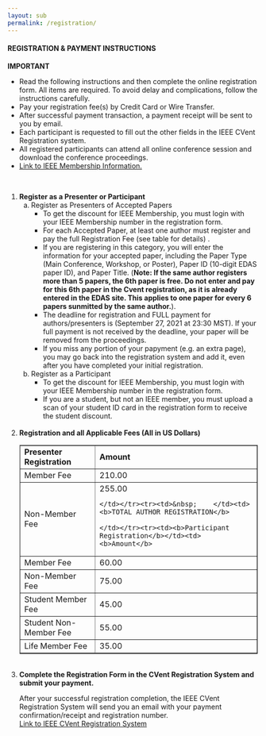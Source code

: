 ```yaml
---
layout: sub
permalink: /registration/
---
```



<h4>REGISTRATION & PAYMENT INSTRUCTIONS</h4>


<b>IMPORTANT</b>
<ul><li>	Read the following instructions and then complete the online registration form. All items are required. To avoid delay and complications, follow the instructions carefully.
</li><li>	Pay your registration fee(s) by Credit Card or Wire Transfer.
</li><li>	After successful payment transaction, a payment receipt will be sent to you by email.
</li><li>	Each participant is requested to fill out the other fields in the IEEE CVent Registration system.
</li><li>	All registered participants can attend all online conference session and download the conference proceedings.
</li><li>	<a href="https://web.cvent.com/event/60c3ff29-dfea-4c59-a543-adcdfcadae01/summary" target=_new>Link to IEEE Membership Information.</a>
	</li></ul>
<br/>
<ol><li>
<a name="1"><b>Register as a Presenter or Participant</b></a>
<br/><ol type=a><li>	Register as Presenters of Accepted Papers
<ul><li>	To get the discount for IEEE Membership, you must login with your IEEE Membership number in the registration form.
</li><li>	For each Accepted Paper, at least one author must register and pay the full Registration Fee (see table for details) .
</li><li>If you are registering in this category, you will enter the information for your accepted paper, including the Paper Type (Main Conference, Workshop, or Poster), Paper ID (10-digit EDAS paper ID), and Paper Title. (<b>Note: If the same author registers more than 5 papers, the 6th paper is free. Do not enter and pay for this 6th paper in the Cvent registration, as it is already entered in the EDAS site. This applies to one paper for every 6 papers sunmitted by the same author.</b>).
</li><li>The deadline for registration and FULL payment for authors/presenters is (September 27, 2021 at 23:30 MST). If your full payment is not received by the deadline, your paper will be removed from the proceedings.
	</li><li>If you miss any portion of your papyment (e.g. an extra page), you may go back into the registration system and add it, even after you have completed your initial registration.
</li></ul>
</li><li>	Register as a Participant
<ul><li>	To get the discount for IEEE Membership, you must login with your IEEE Membership number in the registration form.
</li><li>	If you are a student, but not an IEEE member,  you must upload a scan of your student ID card in the registration form to receive the student discount.
</li></ul>
</li></ol></li>
	<br/>
<li><a name="2"><b>Registration and all Applicable Fees (All in US Dollars)</b></a><br/>
<table border=1><tr><td>
	<b>Presenter Registration</b></td><td>	<b>Amount</b>
	</td></tr><tr><td>Member Fee	</td><td>210.00
</td></tr><tr><td>Non-Member Fee	</td><td>255.00

	</td></tr><tr><td>&nbsp;	</td><td><b>TOTAL AUTHOR REGISTRATION</b>
	
	</td></tr><tr><td><b>Participant Registration</b></td><td>	<b>Amount</b>
</td></tr><tr><td>Member Fee</td><td>	60.00
</td></tr><tr><td>Non-Member Fee	</td><td>75.00
</td></tr><tr><td>Student Member Fee</td><td>	45.00
</td></tr><tr><td>Student Non-Member Fee</td><td>	55.00
</td></tr><tr><td>Life Member Fee	</td><td>35.00
	</td></tr></table>

</li>
<br/>
<li>	<a name="3"><b>Complete the Registration Form in the CVent Registration System and submit your payment.</b></a>
  <p>
After your successful registration completion, the IEEE CVent Registration System will send you an email with your payment confirmation/receipt and registration number.
  <br/>  <a href="https://web.cvent.com/event/60c3ff29-dfea-4c59-a543-adcdfcadae01/summary" target=_new>Link to IEEE CVent Registration System</a></p>
</li></ol>
